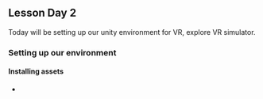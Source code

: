 ## Lesson Day 2

Today will be setting up our unity environment for VR, explore VR simulator.

### Setting up our environment

  #### Installing assets
 - 

